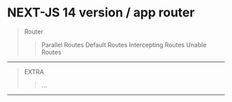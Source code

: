 # NEXT-JS 14 version / app router

> Router
>
> > Parallel Routes
> > Default Routes
> > Intercepting Routes
> > Unable Routes

---

> EXTRA
>
> > ...

---
